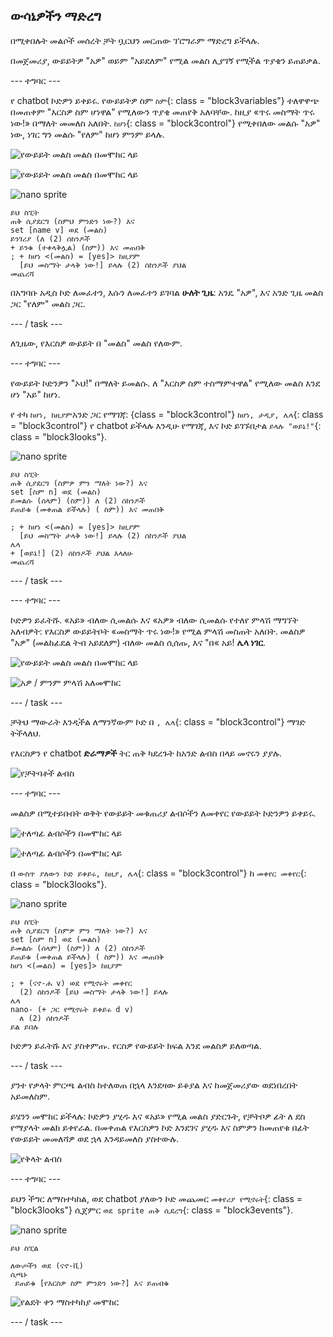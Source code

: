 ## ውሳኔዎችን ማድረግ

በሚቀበሉት መልሶች መሰረት ቻት ቧርህን መርጠው ፕሮግራም ማድረግ ይችላሉ.

በመጀመሪያ, ውይይትዎ "አዎ" ወይም "አይደለም" የሚል መልስ ሊያገኝ የሚችል ጥያቄን ይጠይቃል.

\--- ተግባር \---

የ chatbot ኮድዎን ይቀይሩ. የውይይትዎ ስም `ስም`{: class = "block3variables"} ተለዋዋጭ በመጠቀም "እርስዎ ስም ሆነዋል" የሚለውን ጥያቄ መጠየቅ አለባቸው. ከዚያ «ጥሩ መስማት ጥሩ ነው!» በማለት መመለስ አለበት. `ከሆነ`{: class = "block3control"} የሚቀበለው መልሱ "አዎ" ነው, ነገር ግን መልሱ "የለም" ከሆነ ምንም ይላሉ.

![የውይይት መልስ መልስ በመሞከር ላይ](images/chatbot-if-test1-annotated.png)

![የውይይት መልስ መልስ በመሞከር ላይ](images/chatbot-if-test2.png)

![nano sprite](images/nano-sprite.png)

```blocks3
ይህ ስፒት
ጠቅ ሲያደርግ (ስምህ ምንድን ነው?) እና
set [name v] ወደ (መልስ)
ይንገሪያ (ለ (2) ሰከንዶች
+ ይንቁ (ተቀላቅሏል) (ስም)) እና መጠበቅ
; + ከሆነ <(መልስ) = [yes]> ከዚያም 
  [ይህ መስማት ታላቅ ነው!] ይላሉ (2) ሰከንዶች ያህል
መጨረሻ
```

በአግባቡ አዲስ ኮድ ለመፈተን, እሱን ለመፈተን ይገባል **ሁለት ጊዜ**: አንዴ "አዎ", እና አንድ ጊዜ መልስ ጋር "የለም" መልስ ጋር.

\--- / task \---

ለጊዜው, የእርስዎ ውይይት በ "መልስ" መልስ የለውም.

\--- ተግባር \---

የውይይት ኮድንዎን "ኦህ!" በማለት ይመልሱ. ለ "እርስዎ ስም ተስማምተዋል" የሚለው መልስ እንደ ሆነ "አይ" ከሆነ.

የ ተካ `ከሆነ, ከዚያም`አንድ ጋር የማገጃ: {class = "block3control"} `ከሆነ, ታዲያ, ሌላ`{: class = "block3control"} የ chatbot ይችላሉ እንዲሁ የማገጃ, እና ኮድ ይገኙበታል `ይላሉ "ወይኔ!"`{: class = "block3looks"}.

![nano sprite](images/nano-sprite.png)

```blocks3
ይህ ስፒት
ጠቅ ሲያደርግ (ስምዎ ምን ማለት ነው?) እና
set [ስም n] ወደ (መልስ)
ይመልሱ (ሰላም) (ስም)) ለ (2) ሰከንዶች
ይጠይቁ (መቀጠል ይችላሉ) ( ስም)) እና መጠበቅ

; + ከሆነ <(መልስ) = [yes]> ከዚያም 
  [ይህ መስማት ታላቅ ነው!] ይላሉ (2) ሰከንዶች ያህል
ሌላ 
+ [ወይኔ!] (2) ሰከንዶች ያህል እላለሁ
መጨረሻ
```

\--- / task \---

\--- ተግባር \---

ኮድዎን ይፈትሹ. «አይ» ብለው ሲመልሱ እና «አዎ» ብለው ሲመልሱ የተለየ ምላሽ ማግኘት አለብዎት: የእርስዎ ውይይትቦት «መስማት ጥሩ ነው!» የሚል ምላሽ መስጠት አለበት. መልስዎ "አዎ" (መልከፊደል ትብ አይደለም) ብለው መልስ ሲሰጡ, እና "በ« አይ! **ሌላ ነገር**.

![የውይይት መልስ መልስ በመሞከር ላይ](images/chatbot-if-test2.png)

![አዎ / ምንም ምላሽ አለመሞከር](images/chatbot-if-else-test.png)

\--- / task \---

ቻትህ ማውራት እንዲችል ለማንኛውም ኮድ በ `, ሌላ`{: class = "block3control"} ማገድ ትችላለህ.

የእርስዎን የ chatbot **ድራማዎች** ትር ጠቅ ካደረጉት ከአንድ ልብስ በላይ መኖሩን ያያሉ.

![የቻትባቶች ልብስ](images/chatbot-costume-view-annotated.png)

\--- ተግባር \---

መልስዎ በሚተይቡበት ወቅት የውይይት መቁጠሪያ ልብሶችን ለመቀየር የውይይት ኮድንዎን ይቀይሩ.

![ተለጣፊ ልብሶችን በመሞከር ላይ](images/chatbot-costume-test1.png)

![ተለጣፊ ልብሶችን በመሞከር ላይ](images/chatbot-costume-test2.png)

በ `ውስጥ ያለውን ኮድ ይቀይሩ, ከዚያ, ሌላ`{: class = "block3control"} ከ `መቀየር መቀየር`{: class = "block3looks"}.

![nano sprite](images/nano-sprite.png)

```blocks3
ይህ ስፒት
ጠቅ ሲያደርግ (ስምዎ ምን ማለት ነው?) እና
set [ስም n] ወደ (መልስ)
ይመልሱ (ሰላም) (ስም)) ለ (2) ሰከንዶች
ይጠይቁ (መቀጠል ይችላሉ) ( ስም)) እና መጠበቅ
ከሆነ <(መልስ) = [yes]> ከዚያም 

; + (ናኖ-ሐ v) ወደ የሚኖሩት መቀየር
  (2) ሰከንዶች [ይህ መስማት ታላቅ ነው!] ይላሉ
ሌላ 
nano- (+ ጋር የሚኖሩት ይቀይሩ d v)
  ለ (2) ሰከንዶች
ይል ይበሉ
```

ኮድዎን ይፈትሹ እና ያስቀምጡ. የርስዎ የውይይት ክፍል እንደ መልስዎ ይለወጣል.

\--- / task \---

ያንተ የቃላት ምርጫ ልብስ ከተለወጠ በኋላ እንደዛው ይቆያል እና ከመጀመሪያው ወደነበረበት አይመለስም.

ይሄንን መሞከር ይችላሉ: ኮድዎን ያሂዱ እና «አይ» የሚል መልስ ያድርጉት, የቻትቦዎ ፊት ለ ደስ የማያላት መልክ ይቀየራል. በመቀጠል የእርስዎን ኮድ እንደገና ያሂዱ እና ስምዎን ከመጠየቁ በፊት የውይይት መመለሻዎ ወደ ኋላ እንዳይመለስ ያስተውሉ.

![የቅላት ልብስ](images/chatbot-costume-bug-test.png)

\--- ተግባር \---

ይህን ችግር ለማስተካከል, ወደ chatbot ያለውን ኮድ መጨመር `መቀየሪያ የሚኖሩት`{: class = "block3looks"} ሲጀምር `ወደ sprite ጠቅ ሲደረግ`{: class = "block3events"}.

![nano sprite](images/nano-sprite.png)

```blocks3
ይህ ስፒል

ለውጦችን ወደ (ናኖ-ቪ)
ሲጫኑ 
 ይጠይቁ [የእርስዎ ስም ምንድን ነው?] እና ይጠብቁ
```

![የልደት ቀን ማስተካከያ መሞከር](images/chatbot-costume-fix-test.png)

\--- / task \---